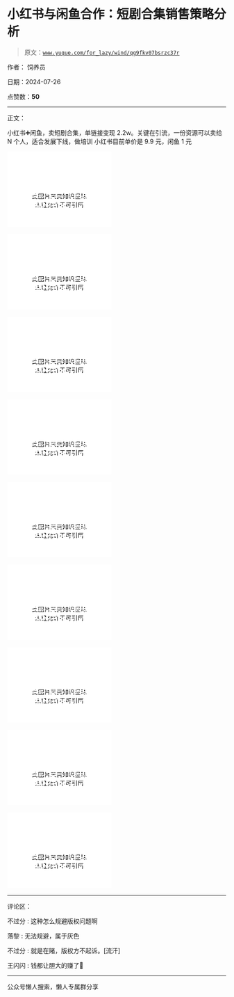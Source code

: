 # 小红书与闲鱼合作：短剧合集销售策略分析

> 原文：[`www.yuque.com/for_lazy/wind/qg9fkv07bsrzc37r`](https://www.yuque.com/for_lazy/wind/qg9fkv07bsrzc37r)

作者： 饲养员

日期：2024-07-26

点赞数：**50**

* * *

正文：

小红书➕闲鱼，卖短剧合集，单链接变现 2.2w。关键在引流，一份资源可以卖给 N 个人，适合发展下线，做培训 小红书目前单价是 9.9 元，闲鱼 1 元

![](img/661adb7a5e4947bacaac7e01b8fc0b92.png "None")

![](img/f65b48203c9abe932d744ff73ea3a295.png "None")

![](img/6515839014fd3796c12436a898ae7b1c.png "None")

![](img/086f4911c4dd8a52138b1680839f67b0.png "None")

![](img/43e65c6d347fcedd093f4e0b759eca36.png "None")

![](img/ba682a8a92927d29759ea9598eaf69cb.png "None")

![](img/ef4c187612623353b8cb259f0e8879bd.png "None")

![](img/ff0728552a3c03f8e58b66c4fe3d16fc.png "None")

![](img/656e216294708adf56741ba7a35f8452.png "None")

* * *

评论区：

不过分 : 这种怎么规避版权问题啊

落黎 : 无法规避，属于灰色

不过分 : 就是在赌，版权方不起诉。[流汗]

王闪闪 : 钱都让胆大的赚了🥺

* * *

公众号懒人搜索，懒人专属群分享